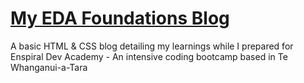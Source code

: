# [My EDA Foundations Blog](https://www.phill-mutu.github.io)

A basic HTML & CSS blog detailing my learnings while I prepared for Enspiral Dev Academy - An intensive coding bootcamp based in Te Whanganui-a-Tara
